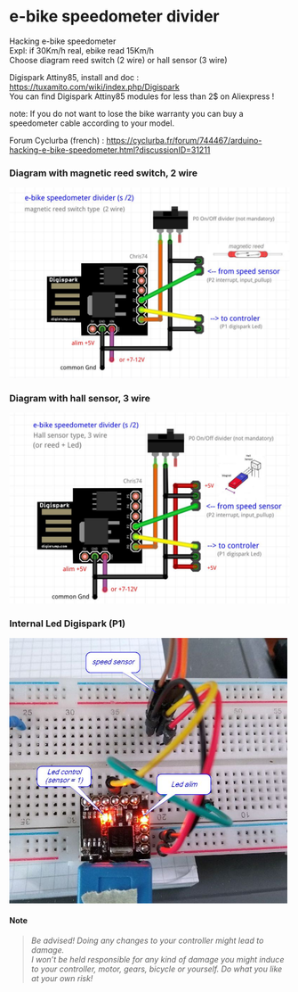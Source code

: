 # e-bike speedometer divider

Hacking e-bike speedometer   
Expl: if 30Km/h real, ebike read 15Km/h  
Choose diagram reed switch (2 wire) or hall sensor (3 wire)

Digispark Attiny85, install and doc :  
https://tuxamito.com/wiki/index.php/Digispark  
You can find Digispark Attiny85 modules for less than 2$ on Aliexpress !

note: If you do not want to lose the bike warranty you can buy a speedometer cable according to your model.

Forum Cyclurba (french) : https://cyclurba.fr/forum/744467/arduino-hacking-e-bike-speedometer.html?discussionID=31211

### Diagram with magnetic reed switch, 2 wire 
<p align="left">
  <img src="./docs/reed_diagram.jpg" width="700" title="reed diagram">
</p>

### Diagram with hall sensor, 3 wire
<p align="left">
  <img src="./docs/hall_diagram.jpg" width="700" title="hall diagram">
</p>

### Internal Led Digispark (P1)
<p align="left">
  <img src="./docs/led_digispark.jpg" width="500" title="digispark led">
</p>

#### Note
> *Be advised! Doing any changes to your controller might lead to damage.*  
*I won’t be held responsible for any kind of damage you might induce to your controller, motor, gears, bicycle or yourself.* 
*Do what you like at your own risk!* 

